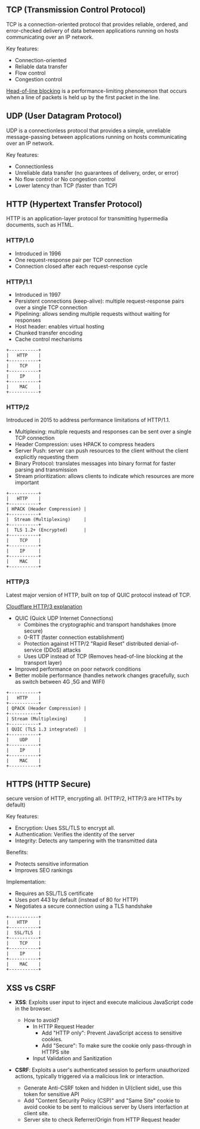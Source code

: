 ## TCP (Transmission Control Protocol)

TCP is a connection-oriented protocol that provides reliable, ordered, and error-checked delivery of data between applications running on hosts communicating over an IP network.

Key features:

- Connection-oriented
- Reliable data transfer
- Flow control
- Congestion control

[Head-of-line blocking](https://www.youtube.com/watch?v=yM5t5jTv4uo&ab_channel=Petabridge) is a performance-limiting phenomenon that occurs when a line of packets is held up by the first packet in the line.

## UDP (User Datagram Protocol)

UDP is a connectionless protocol that provides a simple, unreliable message-passing between applications running on hosts communicating over an IP network.

Key features:

- Connectionless
- Unreliable data transfer (no guarantees of delivery, order, or error)
- No flow control or No congestion control
- Lower latency than TCP (faster than TCP)

## HTTP (Hypertext Transfer Protocol)

HTTP is an application-layer protocol for transmitting hypermedia documents, such as HTML.

### HTTP/1.0

- Introduced in 1996
- One request-response pair per TCP connection
- Connection closed after each request-response cycle

### HTTP/1.1

- Introduced in 1997
- Persistent connections (keep-alive): multiple request-response pairs over a single TCP connection
- Pipelining: allows sending multiple requests without waiting for responses
- Host header: enables virtual hosting
- Chunked transfer encoding
- Cache control mechanisms

```
+-----------+
|   HTTP    |
+-----------+
|    TCP    |
+-----------+
|    IP     |
+-----------+
|    MAC    |
+-----------+

```

### HTTP/2

Introduced in 2015 to address performance limitations of HTTP/1.1.

- Multiplexing: multiple requests and responses can be sent over a single TCP connection
- Header Compression: uses HPACK to compress headers
- Server Push: server can push resources to the client without the client explicitly requesting them
- Binary Protocol: translates messages into binary format for faster parsing and transmission
- Stream prioritization: allows clients to indicate which resources are more important

```
+-----------+
|   HTTP    |
+-----------+
| HPACK (Header Compression) |
+-----------+
|  Stream (Multiplexing)     |
+-----------+
|  TLS 1.2+ (Encrypted)      |
+-----------+
|    TCP    |
+-----------+
|    IP     |
+-----------+
|    MAC    |
+-----------+

```

### HTTP/3

Latest major version of HTTP, built on top of QUIC protocol instead of TCP.

[Cloudflare HTTP/3 explanation](https://www.cloudflare.com/en-gb/learning/performance/what-is-http3/)

- QUIC (Quick UDP Internet Connections)
  - Combines the cryptographic and transport handshakes (more secure)
  - 0-RTT (faster connection establishment)
  - Protection against HTTP/2 "Rapid Reset" distributed denial-of-service (DDoS) attacks
  - Uses UDP instead of TCP (Removes head-of-line blocking at the transport layer)
- Improved performance on poor network conditions
- Better mobile performance (handles network changes gracefully, such as switch between 4G ,5G and WIFI)

```
+-----------+
|   HTTP    |
+-----------+
| QPACK (Header Compression) |
+-----------+
| Stream (Multiplexing)      |
+-----------+
| QUIC (TLS 1.3 integrated)  |
+-----------+
|    UDP    |
+-----------+
|    IP     |
+-----------+
|    MAC    |
+-----------+

```

## HTTPS (HTTP Secure)

secure version of HTTP, encrypting all. (HTTP/2, HTTP/3 are HTTPs by default)

Key features:

- Encryption: Uses SSL/TLS to encrypt all.
- Authentication: Verifies the identity of the server
- Integrity: Detects any tampering with the transmitted data

Benefits:

- Protects sensitive information
- Improves SEO rankings

Implementation:

- Requires an SSL/TLS certificate
- Uses port 443 by default (instead of 80 for HTTP)
- Negotiates a secure connection using a TLS handshake

```
+-----------+
|   HTTP    |
+-----------+
|  SSL/TLS  |
+-----------+
|    TCP    |
+-----------+
|    IP     |
+-----------+
|    MAC    |
+-----------+

```

## XSS vs CSRF

- **XSS**: Exploits user input to inject and execute malicious JavaScript code in the browser.

  - How to avoid?
    - In HTTP Request Header
      - Add "HTTP only": Prevent JavaScript access to sensitive cookies.
      - Add "Secure": To make sure the cookie only pass-through in HTTPS site
    - Input Validation and Sanitization

- **CSRF**: Exploits a user's authenticated session to perform unauthorized actions, typically triggered via a malicious link or interaction.
  - Generate Anti-CSRF token and hidden in UI(client side), use this token for sensitive API
  - Add "Content Security Policy (CSP)" and "Same Site" cookie to avoid cookie to be sent to malicious server by Users interfaction at client site.
  - Server site to check Referrer/Origin from HTTP Request header
